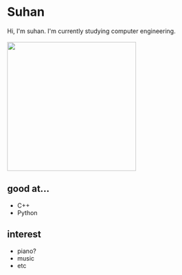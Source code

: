 # Suhan  
Hi, I'm suhan. I'm currently studying computer engineering.  
<br>
<img src="./img/sample.jpg" width="300px" />

## good at...  
- C++  
- Python  
  
## interest  
- piano?  
- music  
- etc